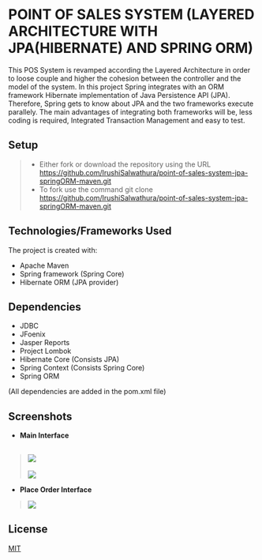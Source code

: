 # POINT OF SALES SYSTEM (LAYERED ARCHITECTURE WITH JPA(HIBERNATE) AND SPRING ORM)

This POS System is revamped according the Layered Architecture in order to loose couple and  higher the cohesion between the controller and the model of the system. In this project Spring integrates with an ORM framework Hibernate implementation of Java Persistence API (JPA). Therefore, Spring gets to know about JPA and the two frameworks execute parallely. The main advantages of integrating both frameworks will be, less coding is required, Integrated Transaction Management and easy to test.

## Setup

> - Either fork or download the repository using the URL <https://github.com/IrushiSalwathura/point-of-sales-system-jpa-springORM-maven.git>
> - To fork use the command git clone https://github.com/IrushiSalwathura/point-of-sales-system-jpa-springORM-maven.git

## Technologies/Frameworks Used

The project is created with:
* Apache Maven
* Spring framework (Spring Core)
* Hibernate ORM (JPA provider)

## Dependencies

* JDBC
* JFoenix
* Jasper Reports
* Project Lombok
* Hibernate Core (Consists JPA)
* Spring Context (Consists Spring Core)
* Spring ORM

(All dependencies are added in the pom.xml file)

## Screenshots
- **Main Interface**
>![][1]
>---
>![][2]
- **Place Order Interface**
>![][3]

[1]: https://github.com/IrushiSalwathura/point-of-sales-system-jpa-springORM-maven/blob/master/src/main/resources/asset/screenshots/pos-main.png
[2]: https://github.com/IrushiSalwathura/point-of-sales-system-jpa-springORM-maven/blob/master/src/main/resources/asset/screenshots/pos-main-customer.png
[3]: https://github.com/IrushiSalwathura/point-of-sales-system-jpa-springORM-maven/blob/master/src/main/resources/asset/screenshots/pos-placeorder.png


## License
[MIT](https://github.com/IrushiSalwathura/point-of-sales-system-jpa-springORM-maven/blob/master/LICENSE.txt)




